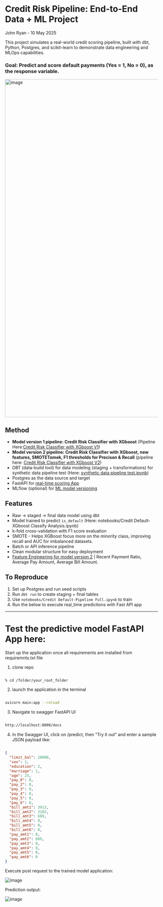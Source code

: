 # Credit Risk Pipeline: End-to-End Data + ML Project

John Ryan - 10 May 2025

This project simulates a real-world credit scoring pipeline, built with dbt, Python, Postgres, and scikit-learn to demonstrate data engineering and MLOps capabilities.

### Goal: Predict and score default payments (Yes = 1, No = 0), as the response variable. 

<img width="1111" alt="image" src="https://github.com/user-attachments/assets/9d72641c-a118-4c6d-996d-51ff029e4926" />


## Method

- __Model version 1 pipeline: Credit Risk Classifier with XGboost__ (Pipeline Here:[Credit Risk Classifier with XGboost V1](https://github.com/JJRyan0/credit_etl_ml_project/blob/main/notebooks/model_v1/Credit%20Default-XGboost%20Classify%20Analysis.ipynb))
- __Model version 2 pipeline: Credit Risk Classifier with XGboost, new features, SMOTETomek, F1 thresholds for Precison & Recall__ (pipeline here: [Credit Risk Classifier with XGboost V2](https://github.com/JJRyan0/credit_etl_ml_project/blob/main/notebooks/model_v2/Credit%20Risk%20Classifier%20with%20XGboost%20V2.ipynb)) 
- DBT (data-build tool) for data modeling (staging + transformations) for synthetic data pipeline test (Here: [synthetic data pipeline test.ipynb](https://github.com/JJRyan0/credit_etl_ml_project/blob/main/notebooks/synthetic_model/Synthetic%20data%20pipeline%20test.ipynb))
- Postgres as the data source and target 
- FastAPI for [real-time scoring App](https://github.com/JJRyan0/credit_etl_ml_project/blob/main/main.py)
- MLflow (optional) for [ML model versioning](https://github.com/JJRyan0/credit_etl_ml_project/blob/main/MLflow%20Model%20Versioning.md)

## Features
- Raw → staged → final data model using dbt
- Model trained to predict `is_default` (Here: notebooks/Credit Default-XGboost Classify Analysis.ipynb)
- k-fold cross-validation with F1 score evaluation
- SMOTE - Helps XGBoost focus more on the minority class, improving recall and AUC for imbalanced datasets.
- Batch or API inference pipeline
- Clean modular structure for easy deployment
- [Feature Engineering for model version 2](https://github.com/JJRyan0/credit_etl_ml_project/blob/main/notebooks/model_v2/Credit%20Default%20-%20Feature%20Engineering%20for%20Model%20v2.ipynb) | Recent Payment Ratio, Average Pay Amount, Average Bill Amount.

## To Reproduce
1. Set up Postgres and run seed scripts
2. Run `dbt run` to create staging + final tables
3. Use `notebooks/Credit Default-Pipeline Full.ipynb` to train
4. Run the below to execute real_time predictions with Fast API app


-------------------------------------------------
# Test the predictive model FastAPI App here:

Start up the application once all requirements are installed from requiremnts.txt file

1. clone repo

```bash

% cd /folder/your_root_folder

```
2. launch the application in the terminal
   
```bash

uvicorn main:app --reload

```
3. Navigate to swagger FastAPI UI
   
```html

http://localhost:8000/docs

```

4. In the Swagger UI, click on /predict, then “Try it out” and enter a sample JSON payload like:

```json

{
  "limit_bal": 20000,
  "sex": 1,
  "education": 2,
  "marriage": 1,
  "age": 25,
  "pay_0": 0,
  "pay_2": 0,
  "pay_3": 0,
  "pay_4": 0,
  "pay_5": 0,
  "pay_6": 0,
  "bill_amt1": 3913,
  "bill_amt2": 3102,
  "bill_amt3": 689,
  "bill_amt4": 0,
  "bill_amt5": 0,
  "bill_amt6": 0,
  "pay_amt1": 0,
  "pay_amt2": 689,
  "pay_amt3": 0,
  "pay_amt4": 0,
  "pay_amt5": 0,
  "pay_amt6": 0
}

```

Execute post request to  the trained model application:

![image](https://github.com/user-attachments/assets/2f9c9979-56e7-45f3-b4ac-73827f84eb80)

Prediction output: 

![image](https://github.com/user-attachments/assets/9a5f3cab-7478-4cd5-b3aa-42a8956f97c0)

